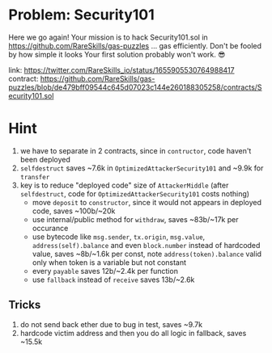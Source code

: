 # Problem: Security101

Here we go again!
Your mission is to hack Security101.sol in
https://github.com/RareSkills/gas-puzzles
... gas efficiently.
Don't be fooled by how simple it looks Your first solution probably won't work. 😎

link: https://twitter.com/RareSkills_io/status/1655905530764988417
contract: https://github.com/RareSkills/gas-puzzles/blob/de479bff09544c645d07023c144e260188305258/contracts/Security101.sol

# Hint
1. we have to separate in 2 contracts, since in `contructor`, code haven't been deployed
2. `selfdestruct` saves ~7.6k in `OptimizedAttackerSecurity101` and ~9.9k for `transfer`
3. key is to reduce "deployed code" size of `AttackerMiddle` (after `selfdestruct`, code for `OptimizedAttackerSecurity101` costs nothing)
   * move `deposit` to `constructor`, since it would not appears in deployed code, saves ~100b/~20k
   * use internal/public method for `withdraw`, saves ~83b/~17k per occurance
   * use bytecode like `msg.sender`, `tx.origin`, `msg.value`, `address(self).balance` and even `block.number` instead of hardcoded value, saves ~8b/~1.6k per const, note `address(token).balance` valid only when token is a variable but not constant
   * every `payable` saves 12b/~2.4k per function
   * use `fallback` instead of `receive` saves 13b/~2.6k

## Tricks
1. do not send back ether due to bug in test, saves ~9.7k
2. hardcode victim address and then you do all logic in fallback, saves ~15.5k
